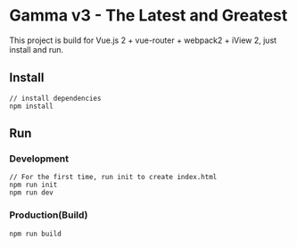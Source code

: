 # Gamma v3 - The Latest and Greatest

This project is build for Vue.js 2 + vue-router + webpack2 + iView 2, just install and run.

## Install
```bush
// install dependencies
npm install
```
## Run
### Development
```bush
// For the first time, run init to create index.html
npm run init
npm run dev
```
### Production(Build)
```bush
npm run build
```

